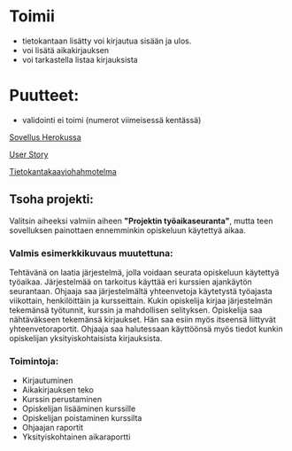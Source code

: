# Toimii
- tietokantaan lisätty voi kirjautua sisään ja ulos.
- voi lisätä aikakirjauksen
- voi tarkastella listaa kirjauksista
# Puutteet:
- validointi ei toimi (numerot viimeisessä kentässä)

[Sovellus Herokussa](https://tranquil-lowlands-88067.herokuapp.com)

[User Story](https://github.com/Hilma-H/Opiskeluaika/blob/master/documentation/userstories.md)

[Tietokantakaaviohahmotelma](https://github.com/Hilma-H/Opiskeluaika/blob/master/documentation/hahmotelma.jpg)

## Tsoha projekti:
Valitsin aiheeksi valmiin aiheen **"Projektin työaikaseuranta"**, mutta teen sovelluksen painottaen ennemminkin opiskeluun käytettyä aikaa.

### Valmis esimerkkikuvaus muutettuna:
Tehtävänä on laatia järjestelmä, jolla voidaan seurata opiskeluun käytettyä työaikaa. Järjestelmää on tarkoitus käyttää eri kurssien ajankäytön seurantaan. Ohjaaja saa järjestelmältä yhteenvetoja käytetystä työajasta viikottain, henkilöittäin ja kursseittain. Kukin opiskelija kirjaa järjestelmän tekemänsä työtunnit, kurssin ja mahdollisen selityksen. Opiskelija saa nähtäväkseen tekemänsä kirjaukset. Hän saa esiin myös itseensä liittyvät yhteenvetoraportit. Ohjaaja saa halutessaan käyttöönsä myös tiedot kunkin opiskelijan yksityiskohtaisista kirjauksista. 

### Toimintoja:

- Kirjautuminen
- Aikakirjauksen teko
- Kurssin perustaminen
- Opiskelijan lisääminen kurssille
- Opiskelijan poistaminen kurssilta
- Ohjaajan raportit
- Yksityiskohtainen aikaraportti
